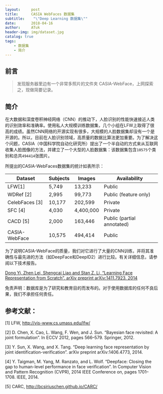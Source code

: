 ```yaml
---
layout:     post
title:      CASIA WebFaces 数据集
subtitle:    "\"Deep Learning 数据集\""
date:       2018-04-16
author:     ATuk
header-img: img/dataset.jpg
catalog: true
tags:
    - 数据集
    - 简介
---
```


## 前言

> 发现服务器里边有一个非常多照片的文件夹 CASIA-WebFace，上网探索之，现做简要记录。

## 简介

在大数据和深度卷积神经网络（CNN）的推动下，人脸识别的性能快速接近人类的识别效率和准确率。使用私人大规模训练数据集，几个小组在LFW上取得了很高的成绩。虽然CNN网络的开源实现有很多，大规模的人脸数据集却没有一个是开源的。所以，目前在人脸识别领域，高质量的数据比算法更加重要。为了解决这个问题，CASIA（中国科学院自动化研究所）提出了一个半自动的方式来从互联网收集人脸图像的方法，并建立了一个大型的人脸数据集：该数据集包含`10575`个类别和总共`494414`张图片。

所提出的CASIA-WebFaces数据集的统计如表所示：

|Dataset|Subjects|Images|Availability|
|------|-------|------|-------|
|LFW[1]|5,749|13,233|Public|
|WDRef [2] |  2,995 |  99,773  |Public (feature only)|
|CelebFaces [3]  |10,177 | 202,599 |Private|
|SFC [4] |4,030  | 4,400,000 |  Private|
|CACD [5]  |  2,000  | 163,446 |Public (partial annotated)|
|CASIA-WebFace|   10,575  |494,414 |Public|

为了说明CASIA-WebFace的质量，我们对它进行了大量的CNN训练，并将其准确性与最先进的方法（如DeepFace和DeepID2）进行比较。有关详细信息，请参阅以下技术报告。

[Dong Yi, Zhen Lei, Shengcai Liao and Stan Z. Li, “Learning Face Representation from Scratch”. arXiv preprint arXiv:1411.7923. 2014](https://arxiv.org/abs/1411.7923)

免责声明：数据库是为了研究和教育目的而发布的。对于使用数据库的任何不良后果，我们不承担任何责任。

## 参考文献：

[1] LFW, http://vis-www.cs.umass.edu/lfw/ 

[2] D. Chen, X. Cao, L. Wang, F. Wen, and J. Sun. “Bayesian face revisited: A joint formulation”. In ECCV 2012, pages 566–579. Springer, 2012. 

[3] Y. Sun, X. Wang, and X. Tang. “Deep learning face representation by joint identification-verification”. arXiv preprint arXiv:1406.4773, 2014. 

[4] Y. Taigman, M. Yang, M. Ranzato, and L. Wolf. “Deepface: Closing the gap to human-level performance in face verification”. In Computer Vision and Pattern Recognition (CVPR), 2014 IEEE Conference on, pages 1701–1708. IEEE, 2014. 

[5] CARC, http://bcsiriuschen.github.io/CARC/
